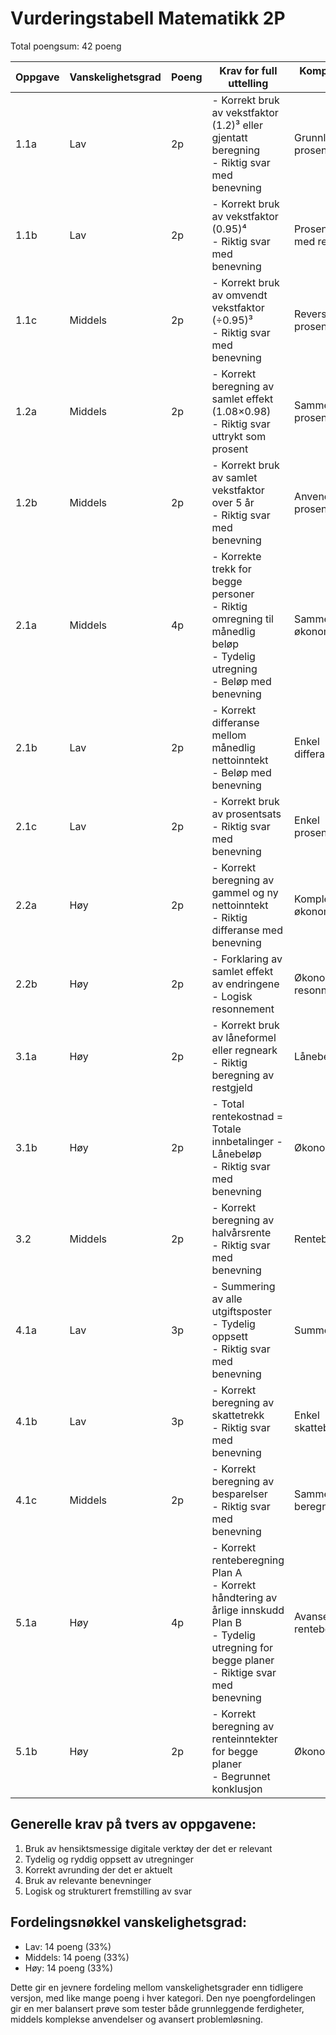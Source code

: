 # Vurderingstabell Matematikk 2P

Total poengsum: 42 poeng

| Oppgave | Vanskelighetsgrad | Poeng | Krav for full uttelling | Kompetanse som testes |
|---------|------------------|--------|------------------------|---------------------|
| 1.1a | Lav | 2p | - Korrekt bruk av vekstfaktor (1.2)³ eller gjentatt beregning<br>- Riktig svar med benevning | Grunnleggende prosentregning |
| 1.1b | Lav | 2p | - Korrekt bruk av vekstfaktor (0.95)⁴<br>- Riktig svar med benevning | Prosentregning med reduksjon |
| 1.1c | Middels | 2p | - Korrekt bruk av omvendt vekstfaktor (÷0.95)³<br>- Riktig svar med benevning | Reversert prosentregning |
| 1.2a | Middels | 2p | - Korrekt beregning av samlet effekt (1.08×0.98)<br>- Riktig svar uttrykt som prosent | Sammensatt prosentregning |
| 1.2b | Middels | 2p | - Korrekt bruk av samlet vekstfaktor over 5 år<br>- Riktig svar med benevning | Anvendt prosentregning |
| 2.1a | Middels | 4p | - Korrekte trekk for begge personer<br>- Riktig omregning til månedlig beløp<br>- Tydelig utregning<br>- Beløp med benevning | Sammensatt økonomiregning |
| 2.1b | Lav | 2p | - Korrekt differanse mellom månedlig nettoinntekt<br>- Beløp med benevning | Enkel differanseberegning |
| 2.1c | Lav | 2p | - Korrekt bruk av prosentsats<br>- Riktig svar med benevning | Enkel prosentberegning |
| 2.2a | Høy | 2p | - Korrekt beregning av gammel og ny nettoinntekt<br>- Riktig differanse med benevning | Kompleks økonomianalyse |
| 2.2b | Høy | 2p | - Forklaring av samlet effekt av endringene<br>- Logisk resonnement | Økonomisk resonnement |
| 3.1a | Høy | 2p | - Korrekt bruk av låneformel eller regneark<br>- Riktig beregning av restgjeld | Låneberegning |
| 3.1b | Høy | 2p | - Total rentekostnad = Totale innbetalinger - Lånebeløp<br>- Riktig svar med benevning | Økonomisk analyse |
| 3.2 | Middels | 2p | - Korrekt beregning av halvårsrente<br>- Riktig svar med benevning | Renteberegning |
| 4.1a | Lav | 3p | - Summering av alle utgiftsposter<br>- Tydelig oppsett<br>- Riktig svar med benevning | Summering |
| 4.1b | Lav | 3p | - Korrekt beregning av skattetrekk<br>- Riktig svar med benevning | Enkel skatteberegning |
| 4.1c | Middels | 2p | - Korrekt beregning av besparelser<br>- Riktig svar med benevning | Sammensatt beregning |
| 5.1a | Høy | 4p | - Korrekt renteberegning Plan A<br>- Korrekt håndtering av årlige innskudd Plan B<br>- Tydelig utregning for begge planer<br>- Riktige svar med benevning | Avansert renteberegning |
| 5.1b | Høy | 2p | - Korrekt beregning av renteinntekter for begge planer<br>- Begrunnet konklusjon | Økonomisk analyse |

## Generelle krav på tvers av oppgavene:
1. Bruk av hensiktsmessige digitale verktøy der det er relevant
2. Tydelig og ryddig oppsett av utregninger
3. Korrekt avrunding der det er aktuelt
4. Bruk av relevante benevninger
5. Logisk og strukturert fremstilling av svar

## Fordelingsnøkkel vanskelighetsgrad:
- Lav: 14 poeng (33%)
- Middels: 14 poeng (33%)
- Høy: 14 poeng (33%)

Dette gir en jevnere fordeling mellom vanskelighetsgrader enn tidligere versjon, med like mange poeng i hver kategori. Den nye poengfordelingen gir en mer balansert prøve som tester både grunnleggende ferdigheter, middels komplekse anvendelser og avansert problemløsning.
